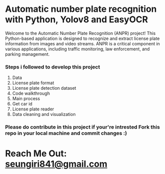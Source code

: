 # Automatic number plate recognition with Python, Yolov8 and EasyOCR
Welcome to the Automatic Number Plate Recognition (ANPR) project! 
This Python-based application is designed to recognize and extract license plate information from images and video streams. 
ANPR is a critical component in various applications, including traffic monitoring, law enforcement, and parking management.

### Steps i followed to develop this project
1. Data
2. License plate format
3. License plate detection dataset
4. Code walkthrough
5. Main process
6. Get car id
7. License plate reader
8. Data cleaning and visualization

### Please do contribute in this project if your're intrested Fork this repo in your local machine and commit changes :)
# Reach Me Out: seungiri841@gmail.com
